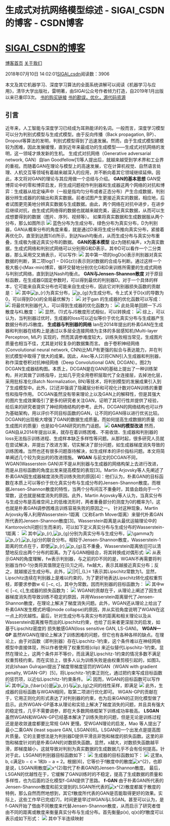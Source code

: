 
# 生成式对抗网络模型综述 - SIGAI_CSDN的博客 - CSDN博客
# [SIGAI_CSDN的博客](https://blog.csdn.net/sigai_csdn)


[博客首页](https://blog.csdn.net/SIGAI_CSDN)
[关于我们](https://me.csdn.net/SIGAI_CSDN)

2018年07月10日 14:02:01[SIGAI_csdn](https://me.csdn.net/SIGAI_CSDN)阅读数：3906


本文及其它机器学习、深度学习算法的全面系统讲解可以阅读《机器学习与应用》，清华大学出版社，雷明著，由SIGAI公众号作者倾力打造，自2019年1月出版以来已重印3次。
[书的购买链接](https://link.zhihu.com/?target=https%3A//item.jd.com/12504554.html)
[书的勘误，优化，源代码资源](https://link.zhihu.com/?target=http%3A//www.tensorinfinity.com/paper_78.html)
## 引言
近年来，人工智能与深度学习已经成为耳熟能详的名词。一般而言，深度学习模型可以分为判别式模型与生成式模型。由于反向传播（Back propagation, BP）、Dropout等算法的发明，判别式模型得到了迅速发展。然而，由于生成式模型建模较为困难，因此发展缓慢，直到近年来最成功的生成模型——生成式对抗网络的发明，这一领域才焕发新的生机。
生成式对抗网络（Generative adversarial network, GAN）自Ian Goodfellow[1]等人提出后，就越来越受到学术界和工业界的重视。而随着GAN在理论与模型上的高速发展，它在计算机视觉、自然语言处理、人机交互等领域有着越来越深入的应用，并不断向着其它领域继续延伸。因此，本文将对GAN的理论与其应用做一个总结与介绍。
**GAN的基本思想**
GAN受博弈论中的零和博弈启发，将生成问题视作判别器和生成器这两个网络的对抗和博弈：生成器从给定噪声中（一般是指均匀分布或者正态分布）产生合成数据，判别器分辨生成器的的输出和真实数据。前者试图产生更接近真实的数据，相应地，后者试图更完美地分辨真实数据与生成数据。由此，两个网络在对抗中进步，在进步后继续对抗，由生成式网络得的数据也就越来越完美，逼近真实数据，从而可以生成想要得到的数据（图片、序列、视频等）。
如果将真实数据和生成数据服从两个分布，那么如图所示
![](https://img-blog.csdn.net/20180821173123128?watermark/2/text/aHR0cHM6Ly9ibG9nLmNzZG4ubmV0L1NJR0FJX0NTRE4=/font/5a6L5L2T/fontsize/400/fill/I0JBQkFCMA==/dissolve/70)
蓝色分布为生成分布，绿色分布为真实分布，D为判别器，GAN从概率分布的角度来看，就是通过D来将生成分布推向真实分布，紧接着再优化D，直至到达图1(d)所示，到达Nash均衡点，从而生成分布与真实分布重叠，生成极为接近真实分布的数据。
**GAN的基本模型**
设z为随机噪声，x为真实数据，生成式网络和判别式网络可以分别用G和D表示，其中D可以看作一个二分类器，那么采用交叉熵表示，可以写作:
![](https://img-blog.csdn.net/20180821172617420?watermark/2/text/aHR0cHM6Ly9ibG9nLmNzZG4ubmV0L1NJR0FJX0NTRE4=/font/5a6L5L2T/fontsize/400/fill/I0JBQkFCMA==/dissolve/70)
其中第一项的logD(x)表示判别器对真实数据的判断，第二项log(1 − D(G(z)))表示则对数据的合成与判断。通过这样一个极大极小(Max-min)博弈，循环交替地分别优化G和D来训练所需要的生成式网络与判别式网络，直到到达Nash均衡点。
**GAN与Jensen-Shannon散度**
对于原目标函数，在生成器G固定参数时，可以得到最优的判别器D。对于一个具体的样本，它可能来自真实分布也可能来自生成分布，因此它对判别器损失函数的贡献是：
![](https://img-blog.csdn.net/20180821172654355?watermark/2/text/aHR0cHM6Ly9ibG9nLmNzZG4ubmV0L1NJR0FJX0NTRE4=/font/5a6L5L2T/fontsize/400/fill/I0JBQkFCMA==/dissolve/70)
其中![p_{r}](https://www.zhihu.com/equation?tex=p_%7Br%7D)为真实分布，![p_{g}](https://www.zhihu.com/equation?tex=p_%7Bg%7D)为生成分布。令上式关于D(x)的导数为0，可以得到D(x)的全局最优解为：
![](https://img-blog.csdn.net/20180821172726557?watermark/2/text/aHR0cHM6Ly9ibG9nLmNzZG4ubmV0L1NJR0FJX0NTRE4=/font/5a6L5L2T/fontsize/400/fill/I0JBQkFCMA==/dissolve/70)
对于gan 的生成器的优化函数可以写成：
![](https://img-blog.csdn.net/20180821172753248?watermark/2/text/aHR0cHM6Ly9ibG9nLmNzZG4ubmV0L1NJR0FJX0NTRE4=/font/5a6L5L2T/fontsize/400/fill/I0JBQkFCMA==/dissolve/70)
将最优判别器代入，可以得到生成器的优化函数为：
![](https://img-blog.csdn.net/20180821172828970?watermark/2/text/aHR0cHM6Ly9ibG9nLmNzZG4ubmV0L1NJR0FJX0NTRE4=/font/5a6L5L2T/fontsize/400/fill/I0JBQkFCMA==/dissolve/70)
此处简单回顾一下JS散度与KL散度：
![](https://img-blog.csdn.net/20180821172915197?watermark/2/text/aHR0cHM6Ly9ibG9nLmNzZG4ubmV0L1NJR0FJX0NTRE4=/font/5a6L5L2T/fontsize/400/fill/I0JBQkFCMA==/dissolve/70)
显然，(1)式与JS散度形式相似，可以转换成：
![](https://img-blog.csdn.net/20180821172945886?watermark/2/text/aHR0cHM6Ly9ibG9nLmNzZG4ubmV0L1NJR0FJX0NTRE4=/font/5a6L5L2T/fontsize/400/fill/I0JBQkFCMA==/dissolve/70)
综上，可以认为，当判别器过优时，生成器的loss可以近似等价于优化真实分布与生成器产生数据分布的JS散度。
**生成器与判别器的网络**
Ian在2014年提出的朴素GAN在生成器和判别器在结构上是通过以多层全连接网络为主体的多层感知机(Multi-layer Perceptron, MLP) 实现的，然而其调参难度较大，训练失败相当常见，生成图片质量也相当不佳，尤其是对较复杂的数据集而言。
由于卷积神经网络(Convolutional neural network, CNN)比MLP有更强的拟合与表达能力，并在判别式模型中取得了很大的成果。因此，Alec等人[2]将CNN引入生成器和判别器，称作深度卷积对抗神经网络（Deep Convolutional GAN, DCGAN）。图2为DCGAN生成器结构图。本质上，DCGAN是在GAN的基础上提出了一种训练架构，并对其做了训练指导，比如几乎完全用卷积层取代了全连接层，去掉池化层，采用批标准化(Batch Normalization, BN)等技术，将判别模型的发展成果引入到了生成模型中。此外，[2]还并强调了隐藏层分析和可视化计数对GAN训练的重要性和指导作用。
DCGAN虽然没有带来理论上以及GAN上的解释性，但是其强大的图片生成效果吸引了更多的研究者关注GAN，证明了其可行性并提供了经验，给后来的研究者提供了神经网络结构的参考。此外，DCGAN的网络结构也可以作为基础架构，用以评价不同目标函数的GAN，让不同的GAN得以进行优劣比较。DCGAN的出现极大增强了GAN的数据生成质量。而如何提高生成数据的质量（如生成图片的质量）也是如今GAN研究的热门话题。
![](https://img-blog.csdn.net/20180821173149422?watermark/2/text/aHR0cHM6Ly9ibG9nLmNzZG4ubmV0L1NJR0FJX0NTRE4=/font/5a6L5L2T/fontsize/400/fill/I0JBQkFCMA==/dissolve/70)
**GAN的模型改进**
然而，GAN自从2014年提出以来，就存在着训练困难、不易收敛、生成器和判别器的loss无法指示训练进程、生成样本缺乏多样性等问题。从那时起，很多研究人员就在尝试解决，并提出了改进方案，切实解决了部分问题，如生成器梯度消失导致的训练困难。当然也还有很多问题亟待解决，如生成样本的评价指标问题。本文将简单阐述几个较为突出的的改进措施。
**WGAN**
与前文的DCGAN不同，WGAN(Wasserstein GAN)并不是从判别器与生成器的网络构架上去进行改进，而是从目标函数的角度出发来提高模型的表现[3]。Martin Arjovsky等人先阐述了朴素GAN因生成器梯度消失而训练失败的原因[4]：他们认为，朴素GAN的目标函数在本质上可以等价于优化真实分布与生成分布的Jensen-Shannon散度。而根据Jensen-Shannon散度的特性，当两个分布间互不重叠时，其值会趋向于一个常数，这也就是梯度消失的原因。此外，Martin Arjovsky等人认为，当真实分布与生成分布是高维空间上的低维流形时，两者重叠部分的测度为0的概率为1，这也就是朴素GAN调参困难且训练容易失败的原因之一。
针对这种现象，Martin Arjovsky等人利用Wasserstein-1距离（又称Earth Mover距离）来替代朴素GAN所代表的Jensen-Shannon散度[3]。Wasserstein距离是从最优运输理论中的Kantorovich问题衍生而来的，可以如下定义真实分布与生成分布的Wasserstein-1距离：
![](https://img-blog.csdn.net/20180821173228203?watermark/2/text/aHR0cHM6Ly9ibG9nLmNzZG4ubmV0L1NJR0FJX0NTRE4=/font/5a6L5L2T/fontsize/400/fill/I0JBQkFCMA==/dissolve/70)
其中![p_{r}](https://www.zhihu.com/equation?tex=p_%7Br%7D),![p_{g}](https://www.zhihu.com/equation?tex=p_%7Bg%7D)分别为真实分布与生成分布，![\gamma](https://www.zhihu.com/equation?tex=%5Cgamma)为![p_{r}](https://www.zhihu.com/equation?tex=p_%7Br%7D),![p_{g}](https://www.zhihu.com/equation?tex=p_%7Bg%7D)分的联合分布。相较于Jensen-Shannon散度，Wasserstein-1距离的优点在于，即使![p_{r}](https://www.zhihu.com/equation?tex=p_%7Br%7D),![p_{g}](https://www.zhihu.com/equation?tex=p_%7Bg%7D)互不重叠，Wasserstein距离依旧可以清楚地反应出两个分布的距离。为了与GAN相结合，将其转换成对偶形式:
![](https://img-blog.csdn.net/2018082117325772?watermark/2/text/aHR0cHM6Ly9ibG9nLmNzZG4ubmV0L1NJR0FJX0NTRE4=/font/5a6L5L2T/fontsize/400/fill/I0JBQkFCMA==/dissolve/70)
从表示GAN的角度理解，fw表示判别器，与之前的D不同的是，WGAN不再需要将判别器当作0-1分类将其值限定在[0,1]之间，fw越大，表示其越接近真实分布；反之，就越接近生成分布。此外，![||f||_{L}≤ 1](https://www.zhihu.com/equation?tex=%7C%7Cf%7C%7C_%7BL%7D%E2%89%A4+1)表示其Lipschitz常数为1。显然，Lipschitz连续在判别器上是难以约束的，为了更好地表达Lipschitz转化成权重剪枝，即要求参数w ∈ [−c, c]，其中为常数。因而判别器的目标函数为：
![](https://img-blog.csdn.net/2018082117333324?watermark/2/text/aHR0cHM6Ly9ibG9nLmNzZG4ubmV0L1NJR0FJX0NTRE4=/font/5a6L5L2T/fontsize/400/fill/I0JBQkFCMA==/dissolve/70)
其中w ∈ [−c, c],生成器的损失函数为：
![](https://img-blog.csdn.net/20180821173358228?watermark/2/text/aHR0cHM6Ly9ibG9nLmNzZG4ubmV0L1NJR0FJX0NTRE4=/font/5a6L5L2T/fontsize/400/fill/I0JBQkFCMA==/dissolve/70)
WGAN的贡献在于，从理论上阐述了因生成器梯度消失而导致训练不稳定的原因，并用Wasserstein距离替代了Jensen-Shannon散度，在理论上解决了梯度消失问题。此外，WGAN还从理论上给出了朴素GAN发生模式坍塌(mode collapse)的原因，并从实验角度说明了WGAN在这一点上的优越性。最后，针对生成分布与真实分布的距离和相关理论以及从Wasserstein距离推导而出的Lipschitz约束，也给了后来者更深层次的启发，如基于Lipschitz密度的 损失敏感GAN(loss sensitive GAN, LS-GAN)。
**WGAN—GP**
虽然WGAN在理论上解决了训练困难的问题，但它也有各种各样的缺点。在理论上，由于对函数（即判别器）存在Lipschitz-1约束，这个条件难以在神经网络模型中直接体现，所以作者使用了权重剪枝(clip) 来近似替代Lipschitz-1约束。显然在理论上，这两个条件并不等价，而且满足Lipschitz-1约束的情况多数不满足权重剪枝约束。而在实验上，很多人认为训练失败是由权重剪枝引起的，如图3。对此Ishaan Gulrajani提出了梯度带梯度惩罚的WGAN（WGAN with gradient penalty, WGAN-GP）[5]，将Lipschitz-1约束正则化，通过把约束写成目标函数的惩罚项，以近似Lipschitz-1约束条件。
![](https://img-blog.csdn.net/20180821173443178?watermark/2/text/aHR0cHM6Ly9ibG9nLmNzZG4ubmV0L1NJR0FJX0NTRE4=/font/5a6L5L2T/fontsize/400/fill/I0JBQkFCMA==/dissolve/70)
因而，WGAN的目标函数可以写作
![](https://img-blog.csdn.net/20180821173514122?watermark/2/text/aHR0cHM6Ly9ibG9nLmNzZG4ubmV0L1NJR0FJX0NTRE4=/font/5a6L5L2T/fontsize/400/fill/I0JBQkFCMA==/dissolve/70)
其中![p_{\bar{x}}](https://www.zhihu.com/equation?tex=p_%7B%5Cbar%7Bx%7D%7D)是![p_{r}](https://www.zhihu.com/equation?tex=p_%7Br%7D)与![p_{g}](https://www.zhihu.com/equation?tex=p_%7Bg%7D)之间的线性采样，即满足
![](https://img-blog.csdn.net/2018082117360636?watermark/2/text/aHR0cHM6Ly9ibG9nLmNzZG4ubmV0L1NJR0FJX0NTRE4=/font/5a6L5L2T/fontsize/400/fill/I0JBQkFCMA==/dissolve/70)
此外，生成器的目标函数与WGAN相同，取第二项进行优化即可。
WGAN-GP的贡献在于，它用正则化的形式表达了对判别器的约束，也为后来GAN的正则化模型做了启示。此外WGAN-GP基本从理论和实验上解决了梯度消失的问题，并且具有强大的稳定性，几乎不需要调参，即在大多数网络框架下训练成功率极高。
**LSGAN**
虽然WGAN和WGAN-GP已经基本解决了训练失败的问题，但是无论是训练过程还是是收敛速度都要比常规 GAN 更慢。受WGAN理论的启发，Mao 等人提出了最小二乘GAN (least square GAN, LSGAN)[6]。LSGAN的一个出发点是提高图片质量。它的主要想法是为判别器D提供平滑且非饱和梯度的损失函数。这里的非饱和梯度针对的是朴素GAN的对数损失函数。显然，x越大，对数损失函数越平滑，即梯度越小，这就导致对判别为真实数据的生成数据几乎不会有任何提高。针对于此，LSGAN的判别器目标函数如下：
![](https://img-blog.csdn.net/20180821173637718?watermark/2/text/aHR0cHM6Ly9ibG9nLmNzZG4ubmV0L1NJR0FJX0NTRE4=/font/5a6L5L2T/fontsize/400/fill/I0JBQkFCMA==/dissolve/70)
生成器的目标函数如下：
![](https://img-blog.csdn.net/20180821173704527?watermark/2/text/aHR0cHM6Ly9ibG9nLmNzZG4ubmV0L1NJR0FJX0NTRE4=/font/5a6L5L2T/fontsize/400/fill/I0JBQkFCMA==/dissolve/70)
这里a, b, c满足b − c = 1和b − a = 2。根据[6]，它等价于f散度中的散度![x^{2}](https://www.zhihu.com/equation?tex=x%5E%7B2%7D)，也即是说，LSGAN用散度![x^{2}](https://www.zhihu.com/equation?tex=x%5E%7B2%7D)取代了朴素GAN的Jensen-Shannon散度。
最后，LSGAN的优越性在于，它缓解了GAN训练时的不稳定，提高了生成数据的质量和多样性，也为后面的泛化模型f-GAN提供了思路。
**f-GAN**
由于朴素GAN所代表的Jensen-Shannon散度和前文提到的LSGAN所代表的![x^{2}](https://www.zhihu.com/equation?tex=x%5E%7B2%7D)散度都属于散度的特例，那么自然而然地想到，其它f散度所代表的GAN是否能取得更好的效果。实际上，这些工作早已完成[7]，时间更是早过WGAN与LSGAN。甚至可以认为，是f-GAN开始了借由不同散度来代替Jensen-Shannon散度，从而启示了研究者借由不同的距离或散度来衡量真实分布与生成分布。首先衡量p(x), q(x)的f散度可以表示成如下形式：
![](https://img-blog.csdn.net/20180821173739159?watermark/2/text/aHR0cHM6Ly9ibG9nLmNzZG4ubmV0L1NJR0FJX0NTRE4=/font/5a6L5L2T/fontsize/400/fill/I0JBQkFCMA==/dissolve/70)
其中下半连续映射

